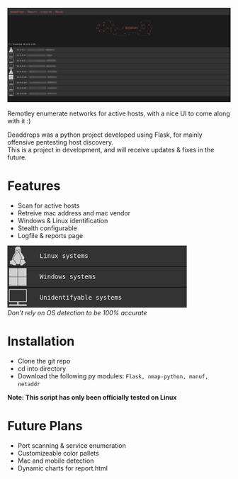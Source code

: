 ![sample](https://github.com/Xeonrx/deaddrops/blob/main/img/sample.png)

Remotley enumerate networks for active hosts, with a nice UI to come along with it :)

Deaddrops was a python project developed using Flask, for mainly offensive pentesting host discovery. <br />
This is a project in development, and will receive updates & fixes in the future.

# Features
- Scan for active hosts
- Retreive mac address and mac vendor
- Windows & Linux identification
- Stealth configurable
- Logfile & reports page

![osinfo](https://github.com/Xeonrx/deaddrops/blob/main/img/OSinfo.png) <br />
*Don't rely on OS detection to be 100% accurate*

# Installation
- Clone the git repo
- cd into directory
- Download the following py modules: `Flask, nmap-python, manuf, netaddr`

**Note: This script has only been officially tested on Linux**

# Future Plans
- Port scanning & service enumeration
- Customizeable color pallets
- Mac and mobile detection
- Dynamic charts for report.html
